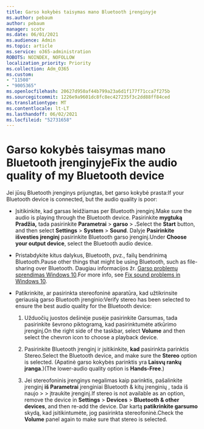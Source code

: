 ```yaml
---
title: Garso kokybės taisymas mano Bluetooth įrenginyje
ms.author: pebaum
author: pebaum
manager: scotv
ms.date: 06/01/2021
ms.audience: Admin
ms.topic: article
ms.service: o365-administration
ROBOTS: NOINDEX, NOFOLLOW
localization_priority: Priority
ms.collection: Adm_O365
ms.custom:
- "11508"
- "9005365"
ms.openlocfilehash: 20627d950af44b799a23a6d1f177f71cca7f275b
ms.sourcegitcommit: 1226e9a9601dc8fc8ec427235f3c2dd88ff84ced
ms.translationtype: MT
ms.contentlocale: lt-LT
ms.lasthandoff: 06/02/2021
ms.locfileid: "52731658"
---
```

# <a name="fix-the-audio-quality-of-my-bluetooth-device"></a><span data-ttu-id="0cb86-102">Garso kokybės taisymas mano Bluetooth įrenginyje</span><span class="sxs-lookup"><span data-stu-id="0cb86-102">Fix the audio quality of my Bluetooth device</span></span>

<span data-ttu-id="0cb86-103">Jei jūsų Bluetooth įrenginys prijungtas, bet garso kokybė prasta:</span><span class="sxs-lookup"><span data-stu-id="0cb86-103">If your Bluetooth device is connected, but the audio quality is poor:</span></span>

- <span data-ttu-id="0cb86-104">Įsitikinkite, kad garsas leidžiamas per Bluetooth įrenginį.</span><span class="sxs-lookup"><span data-stu-id="0cb86-104">Make sure the audio is playing through the Bluetooth device.</span></span> <span data-ttu-id="0cb86-105">Pasirinkite **mygtuką Pradžia,** tada pasirinkite **Parametrai**  >  **garso**  >  **.**</span><span class="sxs-lookup"><span data-stu-id="0cb86-105">Select the **Start** button, and then select **Settings** > **System** > **Sound**.</span></span> <span data-ttu-id="0cb86-106">Dalyje **Pasirinkite išvesties įrenginį** pasirinkite Bluetooth garso įrenginį.</span><span class="sxs-lookup"><span data-stu-id="0cb86-106">Under **Choose your output device**, select the Bluetooth audio device.</span></span>

- <span data-ttu-id="0cb86-107">Pristabdykite kitus dalykus, Bluetooth, pvz., failų bendrinimą Bluetooth.</span><span class="sxs-lookup"><span data-stu-id="0cb86-107">Pause other things that might be using Bluetooth, such as file-sharing over Bluetooth.</span></span> <span data-ttu-id="0cb86-108">Daugiau informacijos žr. [Garso problemų sprendimas Windows 10](https://support.microsoft.com/en-us/help/4026994).</span><span class="sxs-lookup"><span data-stu-id="0cb86-108">For more info, see [Fix sound problems in Windows 10](https://support.microsoft.com/en-us/help/4026994).</span></span>

- <span data-ttu-id="0cb86-109">Patikrinkite, ar pasirinkta stereofoninė aparatūra, kad užtikrinsite geriausią garso Bluetooth įrenginio:</span><span class="sxs-lookup"><span data-stu-id="0cb86-109">Verify stereo has been selected to ensure the best audio quality for the Bluetooth device:</span></span>
    1. <span data-ttu-id="0cb86-110">Užduočių juostos dešinėje pusėje pasirinkite  Garsumas, tada pasirinkite ševrono piktogramą, kad pasirinktumėte atkūrimo įrenginį.</span><span class="sxs-lookup"><span data-stu-id="0cb86-110">On the right side of the taskbar, select **Volume** and then select the chevron icon to choose a playback device.</span></span>

    1. <span data-ttu-id="0cb86-111">Pasirinkite Bluetooth įrenginį ir įsitikinkite, **kad** pasirinkta parinktis Stereo.</span><span class="sxs-lookup"><span data-stu-id="0cb86-111">Select the Bluetooth device, and make sure the **Stereo** option is selected.</span></span> <span data-ttu-id="0cb86-112">(Apatinė garso kokybės parinktis yra **Laisvų rankų įranga**.)</span><span class="sxs-lookup"><span data-stu-id="0cb86-112">(The lower-audio quality option is **Hands-Free**.)</span></span>

    1. <span data-ttu-id="0cb86-113">Jei stereofoninis įrenginys negalimas kaip parinktis, pašalinkite įrenginį **iš Parametrai** įrenginiai Bluetooth & kitų įrenginių , tada iš naujo  >    >  įtraukite įrenginį.</span><span class="sxs-lookup"><span data-stu-id="0cb86-113">If stereo is not available as an option, remove the device in **Settings** > **Devices** > **Bluetooth & other devices**, and then re-add the device.</span></span> <span data-ttu-id="0cb86-114">Dar kartą **patikrinkite garsumo** skydą, kad įsitikintumėte, jog pasirinkta stereofoninė.</span><span class="sxs-lookup"><span data-stu-id="0cb86-114">Check the **Volume** panel again to make sure that stereo is selected.</span></span>

